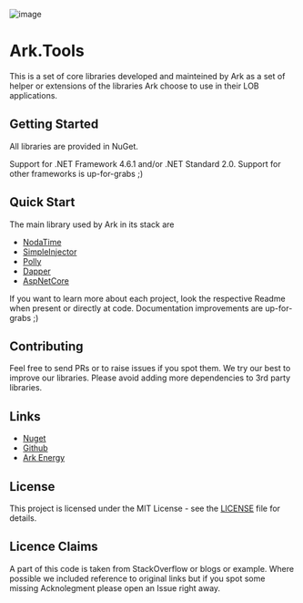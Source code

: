 ![image](http://www.ark-energy.eu/wp-content/uploads/ark-dark.png)
# Ark.Tools

This is a set of core libraries developed and mainteined by Ark as a set of helper or extensions of the libraries Ark choose to use in their LOB applications.

## Getting Started

All libraries are provided in NuGet.

Support for .NET Framework 4.6.1 and/or .NET Standard 2.0. 
Support for other frameworks is up-for-grabs ;)

## Quick Start
The main library used by Ark in its stack are

* [NodaTime](https://nodatime.org/)
* [SimpleInjector](https://simpleinjector.org/)
* [Polly](http://www.thepollyproject.org/)
* [Dapper](http://dapper-tutorial.net/)
* [AspNetCore](https://docs.microsoft.com/en-us/aspnet/core/)

If you want to learn more about each project, look the respective Readme when present or directly at code.
Documentation improvements are up-for-grabs ;)

## Contributing
Feel free to send PRs or to raise issues if you spot them. We try our best to improve our libraries.
Please avoid adding more dependencies to 3rd party libraries.

## Links
* [Nuget](https://www.nuget.org/packages/MessagePack.NodaTime/)
* [Github](https://github.com/ARKlab/MessagePack)
* [Ark Energy](http://www.ark-energy.eu/)

## License
This project is licensed under the MIT License - see the [LICENSE](https://github.com/ARKlab/Ark.Tools/blob/master/LICENSE) file for details.

## Licence Claims
A part of this code is taken from StackOverflow or blogs or example. Where possible we included reference to original links 
but if you spot some missing Acknolegment please open an Issue right away.

